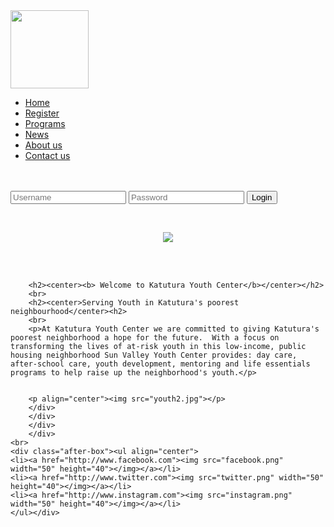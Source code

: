 <!DOCTYPE html>
<html>
	<link href="style.css" rel="stylesheet" >
<head>
<style>

html { 
  background: url(wallpaper.jpg) no-repeat center fixed; 
  background-size: cover;
  font-family:arial;
}

body { 
  color: black; 
  }
  
  img {
    border-radius: 50%;
}

p {color: black; 
}

.topnav .login-container {
  float: right;
}

.topnav input[type=text] {
  padding: 6px;
  margin-top: 8px;
  font-size: 17px;
  border: none;
  width:120px;
}

.topnav .login-container button {
  float: right;
  padding: 6px 10px;
  margin-top: 8px;
  margin-right: 16px;
  background-color: #555;
  color: white;
  font-size: 17px;
  border: none;
  cursor: pointer;
}

.topnav .login-container button:hover {
  background-color: green;
}

@media screen and (max-width: 600px) {
  .topnav .login-container {
    float: none;
  }
  .topnav a, .topnav input[type=text], .topnav .login-container button {
    float: none;
    display: block;
    text-align: left;
    width: 100%;
    margin: 0;
    padding: 14px;
  }
  .topnav input[type=text] {
    border: 1px solid #ccc;  
  }



</style>

</head>
<body>
<div class="container">
<div class="navbar">
<div class="logo">
<img src="logo.png" width="125px">
</div>
<nav>
<ul>
		<div class="topnav">
		<li><a href="home.html">Home</a></li>
		<li><a href="Register.html">Register</a></li>
		<li><a href="programs.html">Programs</a>
		<li><a href="news.html">News</a></li>
		<li><a href="aboutus.html">About us</a></li>	
		<li><a href="contactus.html">Contact us</a></li>
		</ul><br><br>
		</nav>
		</div>
		</div>
		<div class="login-container">
    <form action="/action_page.php">
      <input type="text" placeholder="Username" name="username">
      <input type="text" placeholder="Password" name="psw">
      <button type="submit">Login</button>
    </form>
  </div>
</div>
		</ul>
		<br>
		<div class="testimonial">
<div class="small-container">
<div class="row">
<div class="col-3">
<i class="fa fa-quote-left"></i>
		<p align="center"><img src="youth1.jpg" ></p><br /><br />
		
		<h2><center><b> Welcome to Katutura Youth Center</b></center></h2>
		<br>
		<h2><center>Serving Youth in Katutura's poorest neighbourhood</center><h2>
		<br>
		<p>At Katutura Youth Center we are committed to giving Katutura's poorest neighborhood a hope for the future.  With a focus on transforming the lives of at-risk youth in this low-income, public housing neighborhood Sun Valley Youth Center provides: day care, after-school care, youth development, mentoring and life essentials programs to help raise up the neighborhood's youth.</p>

		
		<p align="center"><img src="youth2.jpg"></p>
		</div>
		</div>
		</div>
		</div>
	<br>
	<div class="after-box"><ul align="center">
	<li><a href="http://www.facebook.com"><img src="facebook.png" width="50" height="40"></img></a></li>
	<li><a href="http://www.twitter.com"><img src="twitter.png" width="50" height="40"></img></a></li>
	<li><a href="http://www.instagram.com"><img src="instagram.png" width="50" height="40"></img></a></li>
	</ul></div>
		
		
<pre>



</pre>


</body>
</html>
